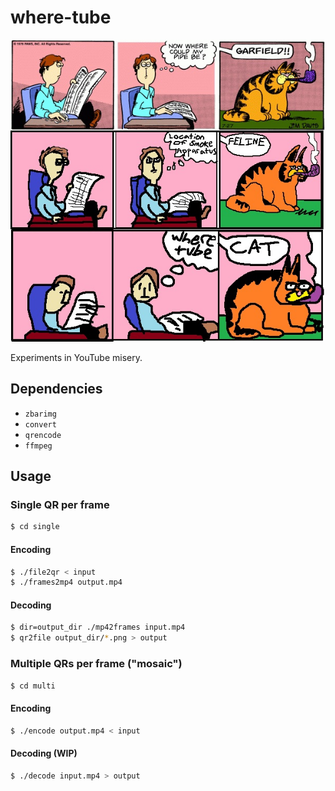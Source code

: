 where-tube
==========

![where tube?](where-tube.jpg)

Experiments in YouTube misery.

## Dependencies

* `zbarimg`
* `convert`
* `qrencode`
* `ffmpeg`

## Usage

### Single QR per frame

```bash
$ cd single
```

#### Encoding

```bash
$ ./file2qr < input
$ ./frames2mp4 output.mp4
```

#### Decoding

```bash
$ dir=output_dir ./mp42frames input.mp4
$ qr2file output_dir/*.png > output
```

### Multiple QRs per frame ("mosaic")

```bash
$ cd multi
```

#### Encoding

```bash
$ ./encode output.mp4 < input
```

#### Decoding (WIP)

```bash
$ ./decode input.mp4 > output
```
